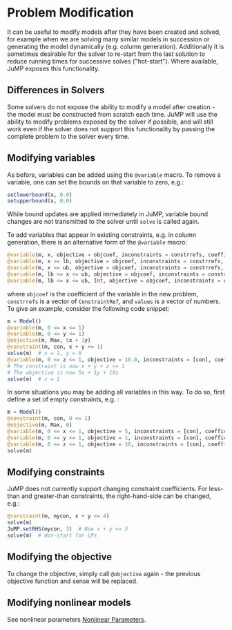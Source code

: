 Problem Modification
====================

It can be useful to modify models after they have been created and solved, for example when we are solving many similar models in succession or generating the model dynamically (e.g. column generation). Additionally it is sometimes desirable for the solver to re-start from the last solution to reduce running times for successive solves ("hot-start"). Where available, JuMP exposes this functionality.

Differences in Solvers
----------------------

Some solvers do not expose the ability to modify a model after creation - the model must be constructed from scratch each time. JuMP will use the ability to modify problems exposed by the solver if possible, and will still work even if the solver does not support this functionality by passing the complete problem to the solver every time.

Modifying variables
-------------------

As before, variables can be added using the `@variable` macro. To remove a variable, one can set the bounds on that variable to zero, e.g.:

```julia
setlowerbound(x, 0.0)
setupperbound(x, 0.0)
```

While bound updates are applied immediately in JuMP, variable bound changes are not transmitted to the solver until `solve` is called again.

To add variables that appear in existing constraints, e.g. in column generation, there is an alternative form of the `@variable` macro:

```julia
@variable(m, x, objective = objcoef, inconstraints = constrrefs, coefficients = values)
@variable(m, x >= lb, objective = objcoef, inconstraints = constrrefs, coefficients = values)
@variable(m, x <= ub, objective = objcoef, inconstraints = constrrefs, coefficients = values)
@variable(m, lb <= x <= ub, objective = objcoef, inconstraints = constrrefs, coefficients = values)
@variable(m, lb <= x <= ub, Int, objective = objcoef, inconstraints = constrrefs, coefficients = values)  # Types are supported
```

where `objcoef` is the coefficient of the variable in the new problem, `constrrefs` is a vector of `ConstraintRef`, and `values` is a vector of numbers. To give an example, consider the following code snippet:

```julia
m = Model()
@variable(m, 0 <= x <= 1)
@variable(m, 0 <= y <= 1)
@objective(m, Max, 5x + 1y)
@constraint(m, con, x + y <= 1)
solve(m)  # x = 1, y = 0
@variable(m, 0 <= z <= 1, objective = 10.0, inconstraints = [con], coefficients = [1.0])
# The constraint is now x + y + z <= 1
# The objective is now 5x + 1y + 10z
solve(m)  # z = 1
```

In some situations you may be adding all variables in this way. To do so, first define a set of empty constraints, e.g. :

```julia
m = Model()
@constraint(m, con, 0 <= 1)
@objective(m, Max, 0)
@variable(m, 0 <= x <= 1, objective = 5, inconstraints = [con], coefficients = [1.0])
@variable(m, 0 <= y <= 1, objective = 1, inconstraints = [con], coefficients = [1.0])
@variable(m, 0 <= z <= 1, objective = 10, inconstraints = [con], coefficients = [1.0])
solve(m)
```

Modifying constraints
---------------------

JuMP does not currently support changing constraint coefficients. For less-than and greater-than constraints, the right-hand-side can be changed, e.g.:

```julia
@constraint(m, mycon, x + y <= 4)
solve(m)
JuMP.setRHS(mycon, 3)  # Now x + y <= 3
solve(m)  # Hot-start for LPs
```

Modifying the objective
-----------------------

To change the objective, simply call `@objective` again - the previous objective function and sense will be replaced.

Modifying nonlinear models
--------------------------

See nonlinear parameters [Nonlinear Parameters](@ref).
